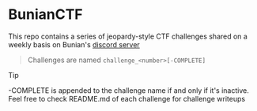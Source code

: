 # BunianCTF

This repo contains a series of jeopardy-style CTF challenges shared on a weekly basis
on Bunian's [discord server]()

> Challenges are named `challenge_<number>[-COMPLETE]`

> [!TIP]
> -COMPLETE is appended to the challenge name if and only if it's inactive. Feel free to check README.md of each challenge
> for challenge writeups
